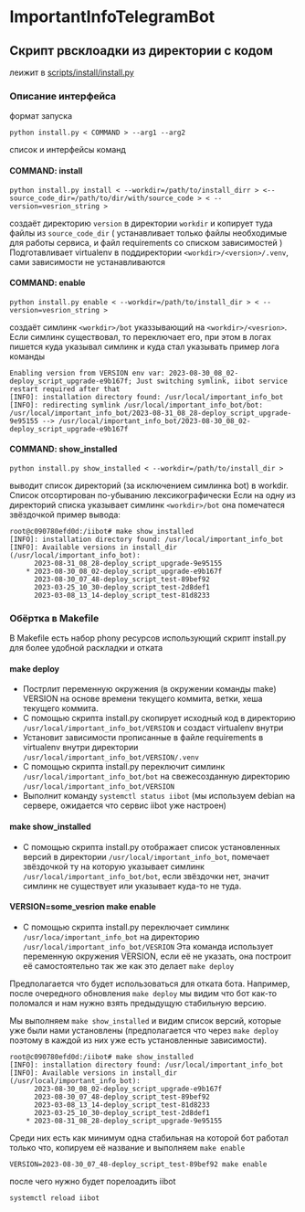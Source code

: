 # ImportantInfoTelegramBot

## Скрипт рвсклоадки из директории с кодом

леижит в [scripts/install/install.py](./srcipts/install/install.py)

### Описание интерфейса

формат запуска

```
python install.py < COMMAND > --arg1 --arg2
```

список и интерфейсы команд

#### COMMAND: install

```
python install.py install < --workdir=/path/to/install_dirr > <--source_code_dir=/path/to/dir/with/source_code > < --version=vesrion_string >
```

создаёт директорию `version` в директории `workdir`
и копирует туда файлы из `source_code_dir` ( устанавливает только файлы необходимые для работы сервиса, и файл requirements со списком зависимостей )
Подготавливает virtualenv в поддиректории `<workdir>/<version>/.venv`, сами зависимости не устанавливаются

#### COMMAND: enable

```
python install.py enable < --workdir=/path/to/install_dir > < --version=vesrion_string >
```

создаёт симлинк `<workdir>/bot`  указзывающий на `<workdir>/<vesrion>`. Если симлинк существовал, то переключает его, при этом в логах пишется куда указывал симлинк и куда стал указывать
пример лога команды
```
Enabling version from VERSION env var: 2023-08-30_08_02-deploy_script_upgrade-e9b167f; Just switching symlink, iibot service restart required after that
[INFO]: installation directory found: /usr/local/important_info_bot
[INFO]: redirecting symlink /usr/local/important_info_bot/bot: /usr/local/important_info_bot/2023-08-31_08_28-deploy_script_upgrade-9e95155 --> /usr/local/important_info_bot/2023-08-30_08_02-deploy_script_upgrade-e9b167f
```


#### COMMAND: show\_installed

```
python install.py show_installed < --workdir=/path/to/install_dir >
```

выводит список директорий (за исключением симлинка bot) в workdir. Список отсортирован по-убыванию лексикографически
Если на одну из директорий списка указывает симлинк `<workdir>/bot` она помечатеся звёздочкой
пример вывода:
```
root@c090780efd0d:/iibot# make show_installed
[INFO]: installation directory found: /usr/local/important_info_bot
[INFO]: Available versions in install_dir (/usr/local/important_info_bot):
	  2023-08-31_08_28-deploy_script_upgrade-9e95155
 	* 2023-08-30_08_02-deploy_script_upgrade-e9b167f
 	  2023-08-30_07_48-deploy_script_test-89bef92
 	  2023-03-25_10_30-deploy_script_test-2d8def1
 	  2023-03-08_13_14-deploy_script_test-81d8233
```

### Обёртка в Makefile

В Makefilе есть набор phony ресурсов использующий скрипт install.py для более удобной раскладки и отката

#### make deploy
- Пострлит переменную окружения (в окружении команды make) VERSION на основе времени текущего коммита, ветки, хеша текущего коммита.
- С помощью скрипта install.py cкопирует исходный код в директорию `/usr/local/important_info_bot/VERSION` и создаст virtualenv внутри
- Установит зависимости прописанные в файле requirements в virtualenv внутри директории `/usr/local/important_info_bot/VERSION/.venv`
- С помощью скрипта install.py переключит симлинк `/usr/local/important_info_bot/bot` на свежесозданную директорию `/usr/local/important_info_bot/VERSION`
- Выполнит команду `systemctl status iibot` (мы используем debian на сервере, ожидается что сервис iibot уже настроен)

#### make show\_installed
- С помощью скрипта install.py отображает список установленных версий в директории `/usr/local/important_info_bot`, помечает звёздочкой ту на которую указывает симлинк `/usr/local/important_info_bot/bot`, если звёздочки нет, значит симлинк не существует или указывает куда-то не туда.


#### VERSION=some\_vesrion make enable
- С помощью скрипта install.py переключает симлинк `/usr/loca/important_info_bot` на директорию `/usr/local/important_info_bot/VESRION`
Эта команда использует переменную окружения VERSION, если её не указать, она построит её самостоятельно так же как это делает `make deploy`

Предполагается что будет использоваться для отката бота.
Например, после очередного обновления `make deploy` мы видим что бот как-то поломался и нам нужно взять предыдущую стабильную версию.

Мы выполняем `make show_installed` и видим список версий, которые уже были нами установлены (предполагается что через `make deploy` поэтому в каждой из них уже есть установленные зависимости).
```
root@c090780efd0d:/iibot# make show_installed
[INFO]: installation directory found: /usr/local/important_info_bot
[INFO]: Available versions in install_dir (/usr/local/important_info_bot):
	  2023-08-30_08_02-deploy_script_upgrade-e9b167f
 	  2023-08-30_07_48-deploy_script_test-89bef92
 	  2023-03-08_13_14-deploy_script_test-81d8233
 	  2023-03-25_10_30-deploy_script_test-2d8def1
 	* 2023-08-31_08_28-deploy_script_upgrade-9e95155
```

Среди них есть как минимум одна стабильная на которой бот работал только что, копируем её название и выполняем `make enable`
```
VERSION=2023-08-30_07_48-deploy_script_test-89bef92 make enable
```
после чего нужно будет порелоадить iibot
```
systemctl reload iibot
```
